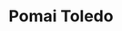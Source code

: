 ---
title: 'Pomai Toledo'
first_name: 'Pomai'
last_name: 'Toledo'
org_title: 'Director of Development and Communications'
organization: 'Iolani Palace'
state: 'HI'
email: 'members@iolanipalace.org'
phone: '(808) 522-0827'
chair: 
active: true
assignee: 'pomaitoledo'

---